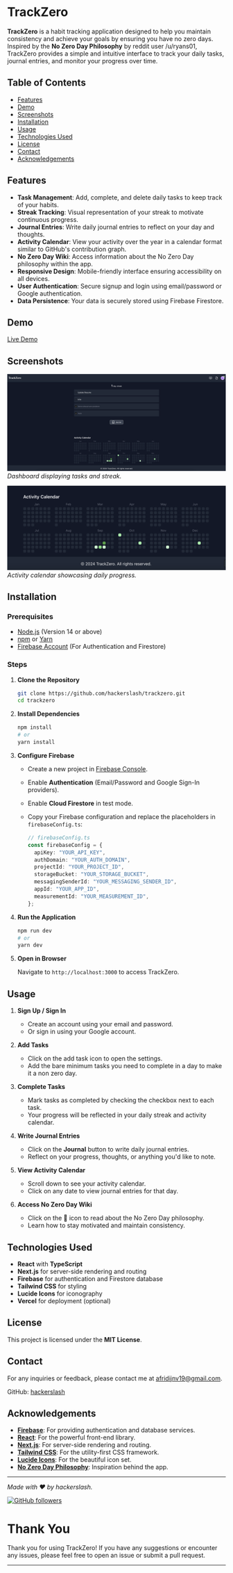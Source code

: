 # TrackZero

**TrackZero** is a habit tracking application designed to help you maintain consistency and achieve your goals by ensuring you have no zero days. Inspired by the **No Zero Day Philosophy** by reddit user /u/ryans01, TrackZero provides a simple and intuitive interface to track your daily tasks, journal entries, and monitor your progress over time.

## Table of Contents

- [Features](#features)
- [Demo](#demo)
- [Screenshots](#screenshots)
- [Installation](#installation)
- [Usage](#usage)
- [Technologies Used](#technologies-used)
- [License](#license)
- [Contact](#contact)
- [Acknowledgements](#acknowledgements)

## Features

- **Task Management**: Add, complete, and delete daily tasks to keep track of your habits.
- **Streak Tracking**: Visual representation of your streak to motivate continuous progress.
- **Journal Entries**: Write daily journal entries to reflect on your day and thoughts.
- **Activity Calendar**: View your activity over the year in a calendar format similar to GitHub's contribution graph.
- **No Zero Day Wiki**: Access information about the No Zero Day philosophy within the app.
- **Responsive Design**: Mobile-friendly interface ensuring accessibility on all devices.
- **User Authentication**: Secure signup and login using email/password or Google authentication.
- **Data Persistence**: Your data is securely stored using Firebase Firestore.

## Demo

[Live Demo](https://trackzero.hackerslash.me/) 

## Screenshots

![TrackZero Dashboard](screenshots/dashboard.png)
*Dashboard displaying tasks and streak.*

![Activity Calendar](screenshots/activity_calendar.png)
*Activity calendar showcasing daily progress.*

## Installation

### Prerequisites

- [Node.js](https://nodejs.org/) (Version 14 or above)
- [npm](https://www.npmjs.com/) or [Yarn](https://yarnpkg.com/)
- [Firebase Account](https://firebase.google.com/) (For Authentication and Firestore)

### Steps

1. **Clone the Repository**

   ```bash
   git clone https://github.com/hackerslash/trackzero.git
   cd trackzero
   ```
2. **Install Dependencies**

   ```bash
   npm install
   # or
   yarn install
   ```
3. **Configure Firebase**

   - Create a new project in [Firebase Console](https://console.firebase.google.com/).
   - Enable **Authentication** (Email/Password and Google Sign-In providers).
   - Enable **Cloud Firestore** in test mode.
   - Copy your Firebase configuration and replace the placeholders in `firebaseConfig.ts`:

     ```typescript
     // firebaseConfig.ts
     const firebaseConfig = {
       apiKey: "YOUR_API_KEY",
       authDomain: "YOUR_AUTH_DOMAIN",
       projectId: "YOUR_PROJECT_ID",
       storageBucket: "YOUR_STORAGE_BUCKET",
       messagingSenderId: "YOUR_MESSAGING_SENDER_ID",
       appId: "YOUR_APP_ID",
       measurementId: "YOUR_MEASUREMENT_ID",
     };
     ```
4. **Run the Application**

   ```bash
   npm run dev
   # or
   yarn dev
   ```
5. **Open in Browser**

   Navigate to `http://localhost:3000` to access TrackZero.

## Usage

1. **Sign Up / Sign In**

   - Create an account using your email and password.
   - Or sign in using your Google account.
2. **Add Tasks**

   - Click on the add task icon to open the settings.
   - Add the bare minimum tasks you need to complete in a day to make it a non zero day.
3. **Complete Tasks**

   - Mark tasks as completed by checking the checkbox next to each task.
   - Your progress will be reflected in your daily streak and activity calendar.
4. **Write Journal Entries**

   - Click on the **Journal** button to write daily journal entries.
   - Reflect on your progress, thoughts, or anything you'd like to note.
5. **View Activity Calendar**

   - Scroll down to see your activity calendar.
   - Click on any date to view journal entries for that day.
6. **Access No Zero Day Wiki**

   - Click on the **📖** icon to read about the No Zero Day philosophy.
   - Learn how to stay motivated and maintain consistency.

## Technologies Used

- **React** with **TypeScript**
- **Next.js** for server-side rendering and routing
- **Firebase** for authentication and Firestore database
- **Tailwind CSS** for styling
- **Lucide Icons** for iconography
- **Vercel** for deployment (optional)



## License

This project is licensed under the **MIT License**.

## Contact

For any inquiries or feedback, please contact me at [afridijnv19@gmail.com](mailto:afridijnv19@gmail.com).

GitHub: [hackerslash](https://github.com/hackerslash)

## Acknowledgements

- **[Firebase](https://firebase.google.com/)**: For providing authentication and database services.
- **[React](https://reactjs.org/)**: For the powerful front-end library.
- **[Next.js](https://nextjs.org/)**: For server-side rendering and routing.
- **[Tailwind CSS](https://tailwindcss.com/)**: For the utility-first CSS framework.
- **[Lucide Icons](https://lucide.dev/)**: For the beautiful icon set.
- **[No Zero Day Philosophy](https://www.reddit.com/r/NonZeroDay/comments/1qbxvz/the_gospel_of_uryans01_helpful_advice_for_anyone/)**: Inspiration behind the app.

---

*Made with ❤️ by hackerslash.*

[![GitHub followers](https://img.shields.io/github/followers/hackerslash.svg?style=social&label=Follow)](https://github.com/hackerslash)

# Thank You

Thank you for using TrackZero! If you have any suggestions or encounter any issues, please feel free to open an issue or submit a pull request.

---
